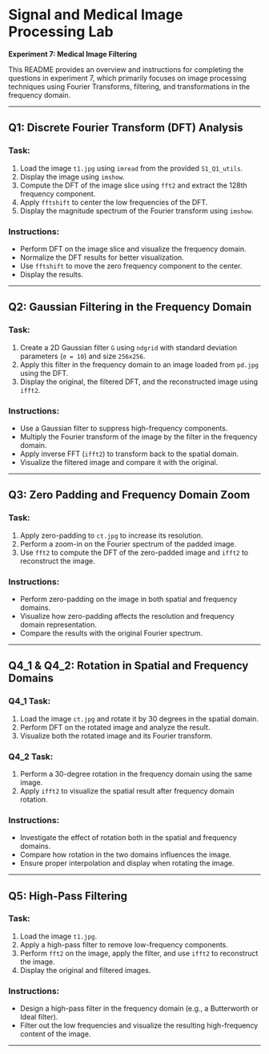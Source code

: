 # Signal and Medical Image Processing Lab  
**Experiment 7: Medical Image Filtering**

This README provides an overview and instructions for completing the questions in experiment 7, which primarily focuses on image processing techniques using Fourier Transforms, filtering, and transformations in the frequency domain. 

---

## **Q1: Discrete Fourier Transform (DFT) Analysis**

### **Task:**
1. Load the image `t1.jpg` using `imread` from the provided `S1_Q1_utils`.
2. Display the image using `imshow`.
3. Compute the DFT of the image slice using `fft2` and extract the 128th frequency component.
4. Apply `fftshift` to center the low frequencies of the DFT.
5. Display the magnitude spectrum of the Fourier transform using `imshow`.

### **Instructions:**
- Perform DFT on the image slice and visualize the frequency domain.
- Normalize the DFT results for better visualization.
- Use `fftshift` to move the zero frequency component to the center.
- Display the results.

---

## **Q2: Gaussian Filtering in the Frequency Domain**

### **Task:**
1. Create a 2D Gaussian filter `G` using `ndgrid` with standard deviation parameters (`σ = 10`) and size `256x256`.
2. Apply this filter in the frequency domain to an image loaded from `pd.jpg` using the DFT.
3. Display the original, the filtered DFT, and the reconstructed image using `ifft2`.
   
### **Instructions:**
- Use a Gaussian filter to suppress high-frequency components.
- Multiply the Fourier transform of the image by the filter in the frequency domain.
- Apply inverse FFT (`ifft2`) to transform back to the spatial domain.
- Visualize the filtered image and compare it with the original.

---

## **Q3: Zero Padding and Frequency Domain Zoom**

### **Task:**
1. Apply zero-padding to `ct.jpg` to increase its resolution.
2. Perform a zoom-in on the Fourier spectrum of the padded image.
3. Use `fft2` to compute the DFT of the zero-padded image and `ifft2` to reconstruct the image.

### **Instructions:**
- Perform zero-padding on the image in both spatial and frequency domains.
- Visualize how zero-padding affects the resolution and frequency domain representation.
- Compare the results with the original Fourier spectrum.

---

## **Q4_1 & Q4_2: Rotation in Spatial and Frequency Domains**

### **Q4_1 Task:**
1. Load the image `ct.jpg` and rotate it by 30 degrees in the spatial domain.
2. Perform DFT on the rotated image and analyze the result.
3. Visualize both the rotated image and its Fourier transform.

### **Q4_2 Task:**
1. Perform a 30-degree rotation in the frequency domain using the same image.
2. Apply `ifft2` to visualize the spatial result after frequency domain rotation.

### **Instructions:**
- Investigate the effect of rotation both in the spatial and frequency domains.
- Compare how rotation in the two domains influences the image.
- Ensure proper interpolation and display when rotating the image.

---

## **Q5: High-Pass Filtering**

### **Task:**
1. Load the image `t1.jpg`.
2. Apply a high-pass filter to remove low-frequency components.
3. Perform `fft2` on the image, apply the filter, and use `ifft2` to reconstruct the image.
4. Display the original and filtered images.

### **Instructions:**
- Design a high-pass filter in the frequency domain (e.g., a Butterworth or Ideal filter).
- Filter out the low frequencies and visualize the resulting high-frequency content of the image.

---

